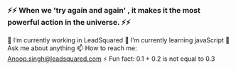 ### ⚡⚡ When we 'try again and again' , it makes it the most powerful action in the universe. ⚡⚡


🔭 I’m currently working in LeadSquared
🌱 I’m currently learning javaScript
💬 Ask me about anything
📫 How to reach me: Anoop.singh@leadsquared.com
⚡ Fun fact: 0.1 + 0.2 is not equal to 0.3
<!--
**Technopark95/Technopark95** is a ✨ _special_ ✨ repository because its `README.md` (this file) appears on your GitHub profile.

Here are some ideas to get you started:


-->
